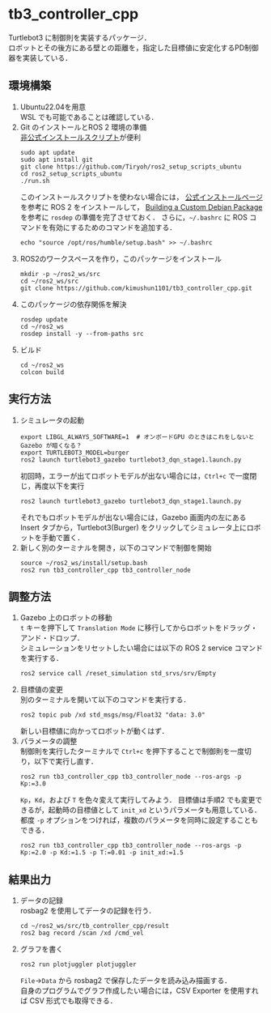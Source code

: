 # tb3_controller_cpp

Turtlebot3 に制御則を実装するパッケージ．  
ロボットとその後方にある壁との距離を，指定した目標値に安定化するPD制御器を実装している．

## 環境構築

1. Ubuntu22.04を用意  
   WSL でも可能であることは確認している．
2. Git のインストールとROS 2 環境の準備  
   [非公式インストールスクリプト](https://github.com/Tiryoh/ros2_setup_scripts_ubuntu)が便利
   ```
   sudo apt update
   sudo apt install git
   git clone https://github.com/Tiryoh/ros2_setup_scripts_ubuntu
   cd ros2_setup_scripts_ubuntu
   ./run.sh
   ```
   このインストールスクリプトを使わない場合には，
   [公式インストールページ](https://docs.ros.org/en/humble/Installation/Ubuntu-Install-Debians.html) を参考に ROS 2 をインストールして，
   [Building a Custom Debian Package](https://docs.ros.org/en/humble/How-To-Guides/Building-a-Custom-Debian-Package.html) を参考に `rosdep` の準備を完了させておく．
   さらに，`~/.bashrc` に ROS コマンドを有効にするためのコマンドを追加する．
   ```
   echo "source /opt/ros/humble/setup.bash" >> ~/.bashrc
   ```
3. ROS2のワークスペースを作り，このパッケージをインストール
   ```
   mkdir -p ~/ros2_ws/src
   cd ~/ros2_ws/src
   git clone https://github.com/kimushun1101/tb3_controller_cpp.git
   ```
4. このパッケージの依存関係を解決
   ```
   rosdep update
   cd ~/ros2_ws
   rosdep install -y --from-paths src
   ```
5. ビルド
   ```
   cd ~/ros2_ws
   colcon build
   ```

## 実行方法

1. シミュレータの起動
   ```
   export LIBGL_ALWAYS_SOFTWARE=1  # オンボードGPU のときはこれをしないとGazebo が暗くなる？
   export TURTLEBOT3_MODEL=burger
   ros2 launch turtlebot3_gazebo turtlebot3_dqn_stage1.launch.py
   ```
   初回時，エラーが出てロボットモデルが出ない場合には，`Ctrl+c` で一度閉じ，再度以下を実行
   ```
   ros2 launch turtlebot3_gazebo turtlebot3_dqn_stage1.launch.py
   ```
   それでもロボットモデルが出ない場合には，Gazebo 画面内の左にあるInsert タブから，Turtlebot3(Burger) をクリックしてシミュレータ上にロボットを手動で置く．
2. 新しく別のターミナルを開き，以下のコマンドで制御を開始
    ```
   source ~/ros2_ws/install/setup.bash
   ros2 run tb3_controller_cpp tb3_controller_node
   ```

## 調整方法
1. Gazebo 上のロボットの移動  
   `t` キーを押下して `Translation Mode` に移行してからロボットをドラッグ・アンド・ドロップ．  
   シミュレーションをリセットしたい場合には以下の ROS 2 service コマンドを実行する．
   ```
   ros2 service call /reset_simulation std_srvs/srv/Empty
   ```
2. 目標値の変更  
   別のターミナルを開いて以下のコマンドを実行する．
   ```
   ros2 topic pub /xd std_msgs/msg/Float32 "data: 3.0"
   ```
   新しい目標値に向かってロボットが動くはず．
3. パラメータの調整  
   制御則を実行したターミナルで `Ctrl+c` を押下することで制御則を一度切り，以下で実行し直す．
   ```
   ros2 run tb3_controller_cpp tb3_controller_node --ros-args -p Kp:=3.0
   ```
   `Kp`，`Kd`，および `T` を色々変えて実行してみよう．
   目標値は手順2 でも変更できるが，起動時の目標値として `init_xd` というパラメータも用意している．  
   都度 `-p` オプションをつければ，複数のパラメータを同時に設定することもできる．
   ```
   ros2 run tb3_controller_cpp tb3_controller_node --ros-args -p Kp:=2.0 -p Kd:=1.5 -p T:=0.01 -p init_xd:=1.5
   ```

## 結果出力
1. データの記録  
   rosbag2 を使用してデータの記録を行う．
   ```
   cd ~/ros2_ws/src/tb_controller_cpp/result
   ros2 bag record /scan /xd /cmd_vel
   ```
2. グラフを書く
   ```
   ros2 run plotjuggler plotjuggler
   ```
   `File`→`Data` から rosbag2 で保存したデータを読み込み描画する．  
   自身のプログラムでグラフ作成したい場合には，CSV Exporter を使用すれば CSV 形式でも取得できる．

